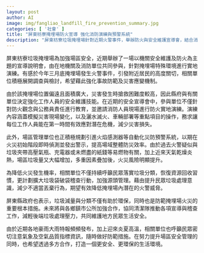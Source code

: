 ```yaml
---
layout: post
author: AI
image: img/fangliao_landfill_fire_prevention_summary.jpg
categories: [ '社會' ]
title: "屏東枋寮掩埋場防火宣導 強化消防演練與預警系統"
description: "屏東枋寮垃圾掩埋場針對近期火警事件，舉辦防火與安全維護宣導會，結合消防單位進行實地演練，強化災害應變機制。場方也將導入自動災防系統，並加強垃圾分類源頭管理，降低火災發生風險，維護居民安全，攜手打造更環保安全的生活環境。"
---
```

屏東枋寮垃圾掩埋場為加強場區安全，近期舉辦了一場以機關安全維護及防火為主題的宣導說明會，由在地機關及消防單位共同參與，針對掩埋場特殊環境進行實地演練。有感於今年三月底掩埋場發生火警事件，引發附近居民的高度關切，相關單位積極展開調查與檢討，希望藉此強化事故防範及災害應變機制。

由於該掩埋場位置偏遠且面積廣大，災害發生時搶救困難度較高，因此縣府與有關單位決定強化工作人員的安全維護技能。在近期的安全宣導會中，參與單位不僅針對防火觀念與公務員責任進行教育，並邀請消防人員現場進行防火實地演練。演練內容涵蓋模擬災害現場變化，以及灑水滅火、車輛部署等重點項目的操作，務求讓每位工作人員能在第一時間有效應對潛在危機，減少災害損失。

此外，場區管理單位也正積極規劃引進火焰感測器等自動化災防預警系統，以期在火災初始階段即時偵測並發出警示，提高場域整體防災效率。由於過去火警疑似與垃圾夾帶高壓氣瓶、充電器或未燃盡的紙錢等易燃物有關，加上近來天氣乾燥炎熱，場區垃圾量又大幅增加，多重因素疊加後，火災風險明顯提升。

為降低火災發生機率，相關單位不僅持續呼籲民眾落實垃圾分類，恢復資源回收習慣，更計劃擴大垃圾袋破袋稽查行動，加強源頭管理。藉由提升民眾垃圾處理意識，減少不適當丟棄行為，期望有效降低掩埋場內潛在的火警威脅。

屏東縣政府也表示，垃圾減量與分類不僅有助於環保，同時也是防範掩埋場火災的重要根本措施。未來將與各鄉鎮市公所加強合作，協同清潔隊推動各項宣導與稽查工作，減輕後端垃圾處理壓力，共同維護地方民眾生活安全。

由於近期各地豪雨大雨特報頻頻發布，加上迎來炎夏高溫，相關單位也呼籲民眾密切注意氣象及空氣品質指標資訊，隨時做好防範措施。在努力提升場區安全管理的同時，也希望透過多方合作，打造一個更安全、更環保的生活環境。